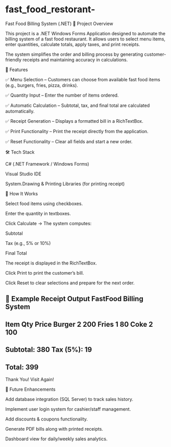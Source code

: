 # fast_food_restorant-
Fast Food Billing System (.NET)
📌 Project Overview

This project is a .NET Windows Forms Application designed to automate the billing system of a fast food restaurant. It allows users to select menu items, enter quantities, calculate totals, apply taxes, and print receipts.

The system simplifies the order and billing process by generating customer-friendly receipts and maintaining accuracy in calculations.

📂 Features

✅ Menu Selection – Customers can choose from available fast food items (e.g., burgers, fries, pizza, drinks).

✅ Quantity Input – Enter the number of items ordered.

✅ Automatic Calculation – Subtotal, tax, and final total are calculated automatically.

✅ Receipt Generation – Displays a formatted bill in a RichTextBox.

✅ Print Functionality – Print the receipt directly from the application.

✅ Reset Functionality – Clear all fields and start a new order.

🛠 Tech Stack

C# (.NET Framework / Windows Forms)

Visual Studio IDE

System.Drawing & Printing Libraries (for printing receipt)

📖 How It Works

Select food items using checkboxes.

Enter the quantity in textboxes.

Click Calculate → The system computes:

Subtotal

Tax (e.g., 5% or 10%)

Final Total

The receipt is displayed in the RichTextBox.

Click Print to print the customer’s bill.

Click Reset to clear selections and prepare for the next order.

📌 Example Receipt Output
       FastFood Billing System
---------------------------------
Item            Qty    Price
Burger          2      200
Fries           1       80
Coke            2      100
---------------------------------
Subtotal:              380
Tax (5%):              19
---------------------------------
Total:                 399
---------------------------------
Thank You! Visit Again!

🚀 Future Enhancements

Add database integration (SQL Server) to track sales history.

Implement user login system for cashier/staff management.

Add discounts & coupons functionality.

Generate PDF bills along with printed receipts.

Dashboard view for daily/weekly sales analytics.

